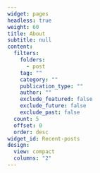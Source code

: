 ```yaml
---
widget: pages
headless: true
weight: 60
title: About
subtitle: null
content:
  filters:
    folders:
      - post
    tag: ""
    category: ""
    publication_type: ""
    author: ""
    exclude_featured: false
    exclude_future: false
    exclude_past: false
  count: 5
  offset: 0
  order: desc
widget_id: Recent-posts
design:
  view: compact
  columns: "2"
---
```

